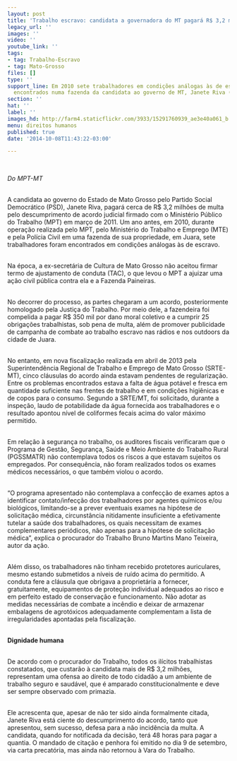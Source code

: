 ```yaml
---
layout: post
title: 'Trabalho escravo: candidata a governadora do MT pagará R$ 3,2 mi'
legacy_url: ''
images: ''
video: ''
youtube_link: ''
tags:
- tag: Trabalho-Escravo
- tag: Mato-Grosso
files: []
type: ''
support_line: Em 2010 sete trabalhadores em condições análogas às de escravo foram
  encontrados numa fazenda da candidata ao governo de MT, Janete Riva (PSD).
section: ''
hat: ''
label: ''
images_hd: http://farm4.staticflickr.com/3933/15291760939_ae3e40a061_b.jpg
menu: direitos humanos
published: true
date: '2014-10-08T11:43:22-03:00'

---
```

<p>&nbsp;</p>

<p><em>Do MPT-MT</em></p>

<p><br />
A candidata ao governo do Estado de Mato Grosso pelo Partido Social Democr&aacute;tico (PSD), Janete Riva, pagar&aacute; cerca de R$ 3,2 milh&otilde;es de multa pelo descumprimento de acordo judicial firmado com o Minist&eacute;rio P&uacute;blico do Trabalho (MPT) em mar&ccedil;o de 2011. Um ano antes, em 2010, durante opera&ccedil;&atilde;o realizada pelo MPT, pelo Minist&eacute;rio do Trabalho e Emprego (MTE) e pela Pol&iacute;cia Civil em uma fazenda de sua propriedade, em Juara, sete trabalhadores foram encontrados em condi&ccedil;&otilde;es an&aacute;logas &agrave;s de escravo.</p>

<p><br />
Na &eacute;poca, a ex-secret&aacute;ria de Cultura de Mato Grosso n&atilde;o aceitou firmar termo de ajustamento de conduta (TAC), o que levou o MPT a ajuizar uma a&ccedil;&atilde;o civil p&uacute;blica contra ela e a Fazenda Paineiras.</p>

<p><br />
No decorrer do processo, as partes chegaram a um acordo, posteriormente homologado pela Justi&ccedil;a do Trabalho. Por meio dele, a fazendeira foi compelida a pagar R$ 350 mil por dano moral coletivo e a cumprir 25 obriga&ccedil;&otilde;es trabalhistas, sob pena de multa, al&eacute;m de promover publicidade de campanha de combate ao trabalho escravo nas r&aacute;dios e nos outdoors da cidade de Juara.</p>

<p><br />
No entanto, em nova fiscaliza&ccedil;&atilde;o realizada em abril de 2013 pela Superintend&ecirc;ncia Regional de Trabalho e Emprego de Mato Grosso (SRTE-MT), cinco cl&aacute;usulas do acordo ainda estavam pendentes de regulariza&ccedil;&atilde;o. Entre os problemas encontrados estava a falta de &aacute;gua pot&aacute;vel e fresca em quantidade suficiente nas frentes de trabalho e em condi&ccedil;&otilde;es higi&ecirc;nicas e de copos para o consumo. Segundo a SRTE/MT, foi solicitado, durante a inspe&ccedil;&atilde;o, laudo de potabilidade da &aacute;gua fornecida aos trabalhadores e o resultado apontou n&iacute;vel de coliformes fecais acima do valor m&aacute;ximo permitido.</p>

<p><br />
Em rela&ccedil;&atilde;o &agrave; seguran&ccedil;a no trabalho, os auditores fiscais verificaram que o Programa de Gest&atilde;o, Seguran&ccedil;a, Sa&uacute;de e Meio Ambiente do Trabalho Rural (PGSSMATR) n&atilde;o contemplava todos os riscos a que estavam sujeitos os empregados. Por consequ&ecirc;ncia, n&atilde;o foram realizados todos os exames m&eacute;dicos necess&aacute;rios, o que tamb&eacute;m violou o acordo.</p>

<p><br />
&ldquo;O programa apresentado n&atilde;o contemplava a confec&ccedil;&atilde;o de exames aptos a identificar contato/infec&ccedil;&atilde;o dos trabalhadores por agentes qu&iacute;micos e/ou biol&oacute;gicos, limitando-se a prever eventuais exames na hip&oacute;tese de solicita&ccedil;&atilde;o m&eacute;dica, circunst&acirc;ncia nitidamente insuficiente a efetivamente tutelar a sa&uacute;de dos trabalhadores, os quais necessitam de exames complementares peri&oacute;dicos, n&atilde;o apenas para a hip&oacute;tese de solicita&ccedil;&atilde;o m&eacute;dica&rdquo;, explica o procurador do Trabalho Bruno Martins Mano Teixeira, autor da a&ccedil;&atilde;o.</p>

<p><br />
Al&eacute;m disso, os trabalhadores n&atilde;o tinham recebido protetores auriculares, mesmo estando submetidos a n&iacute;veis de ru&iacute;do acima do permitido. A conduta fere a cl&aacute;usula que obrigava a propriet&aacute;ria a fornecer, gratuitamente, equipamentos de prote&ccedil;&atilde;o individual adequados ao risco e em perfeito estado de conserva&ccedil;&atilde;o e funcionamento. N&atilde;o adotar as medidas necess&aacute;rias de combate a inc&ecirc;ndio e deixar de armazenar embalagens de agrot&oacute;xicos adequadamente complementam a lista de irregularidades apontadas pela fiscaliza&ccedil;&atilde;o.</p>

<p><br />
<strong>Dignidade humana</strong></p>

<p><br />
De acordo com o procurador do Trabalho, todos os il&iacute;citos trabalhistas constatados, que custar&atilde;o &agrave; candidata mais de R$ 3,2 milh&otilde;es, representam uma ofensa ao direito de todo cidad&atilde;o a um ambiente de trabalho seguro e saud&aacute;vel, que &eacute; amparado constitucionalmente e deve ser sempre observado com primazia.</p>

<p><br />
Ele acrescenta que, apesar de n&atilde;o ter sido ainda formalmente citada, Janete Riva est&aacute; ciente do descumprimento do acordo, tanto que apresentou, sem sucesso, defesa para a n&atilde;o incid&ecirc;ncia da multa. A candidata, quando for notificada da decis&atilde;o, ter&aacute; 48 horas para pagar a quantia. O mandado de cita&ccedil;&atilde;o e penhora foi emitido no dia 9 de setembro, via carta precat&oacute;ria, mas ainda n&atilde;o retornou &agrave; Vara do Trabalho.</p>

